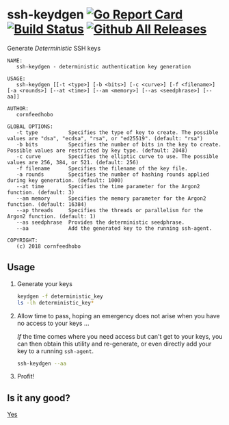 ssh-keydgen [![Go Report Card](https://goreportcard.com/badge/github.com/cornfeedhobo/ssh-keydgen)](https://goreportcard.com/report/github.com/cornfeedhobo/ssh-keydgen) [![Build Status](https://travis-ci.org/cornfeedhobo/ssh-keydgen.svg?branch=master)](https://travis-ci.org/cornfeedhobo/ssh-keydgen) [![Github All Releases](https://img.shields.io/github/downloads/cornfeedhobo/ssh-keydgen/total.svg)](https://github.com/cornfeedhobo/ssh-keydgen/releases)
===========

Generate _Deterministic_ SSH keys

```text
NAME:
   ssh-keydgen - deterministic authentication key generation

USAGE:
   ssh-keydgen [[-t <type>] [-b <bits>] [-c <curve>] [-f <filename>] [-a <rounds>] [--at <time>] [--am <memory>] [--as <seedphrase>] [--aa]]

AUTHOR:
   cornfeedhobo

GLOBAL OPTIONS:
   -t type          Specifies the type of key to create. The possible values are "dsa", "ecdsa", "rsa", or "ed25519". (default: "rsa")
   -b bits          Specifies the number of bits in the key to create. Possible values are restricted by key type. (default: 2048)
   -c curve         Specifies the elliptic curve to use. The possible values are 256, 384, or 521. (default: 256)
   -f filename      Specifies the filename of the key file.
   -a rounds        Specifies the number of hashing rounds applied during key generation. (default: 1000)
   --at time        Specifies the time parameter for the Argon2 function. (default: 3)
   --am memory      Specifies the memory parameter for the Argon2 function. (default: 16384)
   --ap threads     Specifies the threads or parallelism for the Argon2 function. (default: 1)
   --as seedphrase  Provides the deterministic seedphrase.
   --aa             Add the generated key to the running ssh-agent.

COPYRIGHT:
   (c) 2018 cornfeedhobo
```



## Usage

1) Generate your keys
   ```bash
   keydgen -f deterministic_key
   ls -lh deterministic_key*
   ```
   
2) Allow time to pass, hoping an emergency does not arise when you have no access to your keys ...
   
   _If_ the time comes where you need access but can't get to your keys, you can then obtain this
   utility and re-generate, or even directly add your key to a running `ssh-agent`.
   ```bash
   ssh-keydgen --aa
   ```
   
3) Profit!



## Is it any good?

 [Yes](http://news.ycombinator.com/item?id=3067434)
